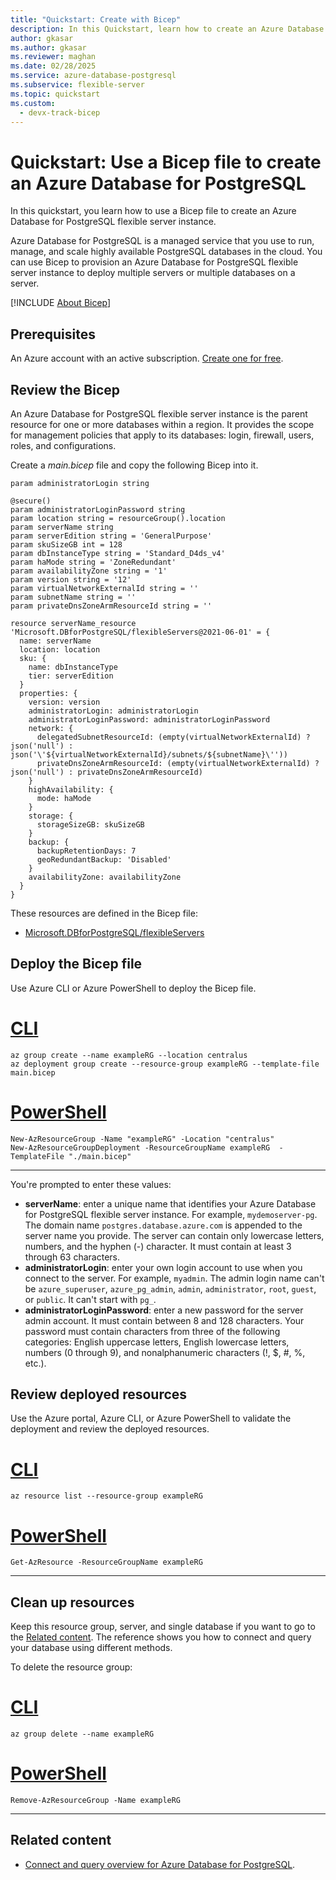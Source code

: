 ```yaml
---
title: "Quickstart: Create with Bicep"
description: In this Quickstart, learn how to create an Azure Database for PostgreSQL flexible server instance by using Bicep.
author: gkasar
ms.author: gkasar
ms.reviewer: maghan
ms.date: 02/28/2025
ms.service: azure-database-postgresql
ms.subservice: flexible-server
ms.topic: quickstart
ms.custom:
  - devx-track-bicep
---
```


# Quickstart: Use a Bicep file to create an Azure Database for PostgreSQL

In this quickstart, you learn how to use a Bicep file to create an Azure Database for PostgreSQL flexible server instance.

Azure Database for PostgreSQL is a managed service that you use to run, manage, and scale highly available PostgreSQL databases in the cloud. You can use Bicep to provision an Azure Database for PostgreSQL flexible server instance to deploy multiple servers or multiple databases on a server.

[!INCLUDE [About Bicep](~/reusable-content/ce-skilling/azure/includes/resource-manager-quickstart-bicep-introduction.md)]

## Prerequisites

An Azure account with an active subscription. [Create one for free](https://azure.microsoft.com/pricing/purchase-options/azure-account?cid=msft_learn).

## Review the Bicep

An Azure Database for PostgreSQL flexible server instance is the parent resource for one or more databases within a region. It provides the scope for management policies that apply to its databases: login, firewall, users, roles, and configurations.

Create a _main.bicep_ file and copy the following Bicep into it.

```bicep
param administratorLogin string

@secure()
param administratorLoginPassword string
param location string = resourceGroup().location
param serverName string
param serverEdition string = 'GeneralPurpose'
param skuSizeGB int = 128
param dbInstanceType string = 'Standard_D4ds_v4'
param haMode string = 'ZoneRedundant'
param availabilityZone string = '1'
param version string = '12'
param virtualNetworkExternalId string = ''
param subnetName string = ''
param privateDnsZoneArmResourceId string = ''

resource serverName_resource 'Microsoft.DBforPostgreSQL/flexibleServers@2021-06-01' = {
  name: serverName
  location: location
  sku: {
    name: dbInstanceType
    tier: serverEdition
  }
  properties: {
    version: version
    administratorLogin: administratorLogin
    administratorLoginPassword: administratorLoginPassword
    network: {
      delegatedSubnetResourceId: (empty(virtualNetworkExternalId) ? json('null') : json('\'${virtualNetworkExternalId}/subnets/${subnetName}\''))
      privateDnsZoneArmResourceId: (empty(virtualNetworkExternalId) ? json('null') : privateDnsZoneArmResourceId)
    }
    highAvailability: {
      mode: haMode
    }
    storage: {
      storageSizeGB: skuSizeGB
    }
    backup: {
      backupRetentionDays: 7
      geoRedundantBackup: 'Disabled'
    }
    availabilityZone: availabilityZone
  }
}
```

These resources are defined in the Bicep file:

- [Microsoft.DBforPostgreSQL/flexibleServers](/azure/templates/microsoft.dbforpostgresql/flexibleservers?tabs=bicep)

## Deploy the Bicep file

Use Azure CLI or Azure PowerShell to deploy the Bicep file.

# [CLI](#tab/CLI)

```azurecli-interactive
az group create --name exampleRG --location centralus
az deployment group create --resource-group exampleRG --template-file main.bicep
```

# [PowerShell](#tab/PowerShell)

```azurepowershell-interactive
New-AzResourceGroup -Name "exampleRG" -Location "centralus"
New-AzResourceGroupDeployment -ResourceGroupName exampleRG  -TemplateFile "./main.bicep"
```

---

You're prompted to enter these values:

- **serverName**: enter a unique name that identifies your Azure Database for PostgreSQL flexible server instance. For example, `mydemoserver-pg`. The domain name `postgres.database.azure.com` is appended to the server name you provide. The server can contain only lowercase letters, numbers, and the hyphen (-) character. It must contain at least 3 through 63 characters.
- **administratorLogin**: enter your own login account to use when you connect to the server. For example, `myadmin`. The admin login name can't be `azure_superuser`, `azure_pg_admin`, `admin`, `administrator`, `root`, `guest`, or `public`. It can't start with `pg_`.
- **administratorLoginPassword**: enter a new password for the server admin account. It must contain between 8 and 128 characters. Your password must contain characters from three of the following categories: English uppercase letters, English lowercase letters, numbers (0 through 9), and nonalphanumeric characters (!, $, #, %, etc.).

## Review deployed resources

Use the Azure portal, Azure CLI, or Azure PowerShell to validate the deployment and review the deployed resources.

# [CLI](#tab/CLI)

```azurecli-interactive
az resource list --resource-group exampleRG
```

# [PowerShell](#tab/PowerShell)

```azurepowershell-interactive
Get-AzResource -ResourceGroupName exampleRG
```

---

## Clean up resources

Keep this resource group, server, and single database if you want to go to the [Related content](#related-content). The reference shows you how to connect and query your database using different methods.

To delete the resource group:

# [CLI](#tab/CLI)

```azurecli-interactive
az group delete --name exampleRG
```

# [PowerShell](#tab/PowerShell)

```azurepowershell-interactive
Remove-AzResourceGroup -Name exampleRG
```

---

## Related content

- [Connect and query overview for Azure Database for PostgreSQL](how-to-connect-query-guide.md).
